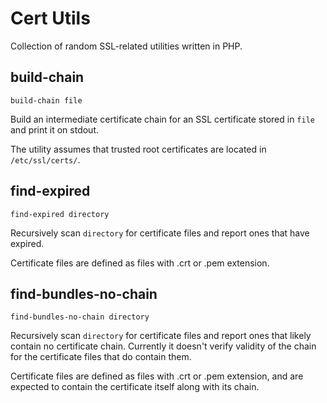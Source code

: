 # Cert Utils

Collection of random SSL-related utilities written in PHP.

## build-chain

```
build-chain file
```

Build an intermediate certificate chain for an SSL certificate stored in ```file``` and print it on stdout.

The utility assumes that trusted root certificates are located in ```/etc/ssl/certs/```.

## find-expired

```
find-expired directory
```

Recursively scan ```directory``` for certificate files and report ones that have expired.

Certificate files are defined as files with .crt or .pem extension.

## find-bundles-no-chain

```
find-bundles-no-chain directory
```

Recursively scan ```directory``` for certificate files and report ones that likely contain no certificate chain. Currently it doesn't verify validity of the chain for the certificate files that do contain them.

Certificate files are defined as files with .crt or .pem extension, and are expected to contain the certificate itself along with its chain.


